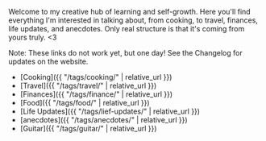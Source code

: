 Welcome to my creative hub of learning and self-growth. Here you'll find everything I'm interested in talking about, from 
cooking, to travel, finances, life updates, and anecdotes. Only real structure is that it's coming from yours truly. <3

Note: These links do not work yet, but one day! See the Changelog for updates on the website.

- [Cooking]({{ "/tags/cooking/" | relative_url }})
- [Travel]({{ "/tags/travel/" | relative_url }})
- [Finances]({{ "/tags/finance/" | relative_url }})
- [Food]({{ "/tags/food/" | relative_url }})
- [Life Updates]({{ "/tags/lief-updates/" | relative_url }})
- [anecdotes]({{ "/tags/anecdotes/" | relative_url }})
- [Guitar]({{ "/tags/guitar/" | relative_url }})

